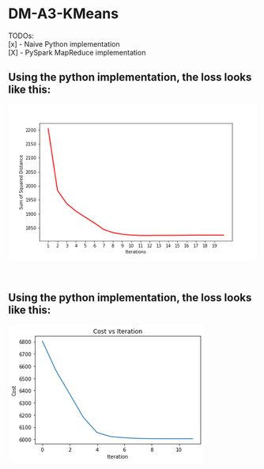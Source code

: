 # DM-A3-KMeans

TODOs:   
[x] - Naive Python implementation  
[X] - PySpark MapReduce implementation 



## Using the python implementation, the loss looks like this:
![Loss-Using Naive Python Implementation](error-kmeans-mapreduce.png "Loss - PySpark Map-Reduce Implementation")

 <br>  

## Using the python implementation, the loss looks like this:
![Loss-Using Naive Python Implementation](loss-naive-python.png "Loss - Naive Python Implementation")
